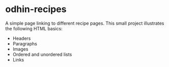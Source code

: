 # odhin-recipes
A simple page linking to different recipe pages.
This small project illustrates the following HTML basics:
- Headers
- Paragraphs 
- Images
- Ordered and unordered lists
- Links 
